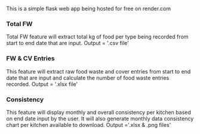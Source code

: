 This is a simple flask web app being hosted for free on render.com

### Total FW 
Total FW feature will extract total kg of food per type being recorded from start to end date that are input.
Output = '.csv file'

### FW & CV Entries
This feature will extract raw food waste and cover entries from start to end date that are input and calculate the number of food waste entries recorded. 
Output = '.xlsx file'

### Consistency 
This feature will display monthly and overall consistency per kitchen based on end date input by the user. It will also generate monthly data consistency chart per kitchen available to download. 
Output ='.xlsx & .png files' 

